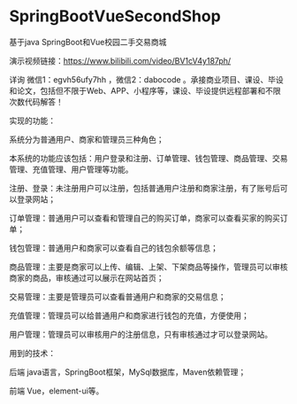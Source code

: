 # SpringBootVueSecondShop
基于java SpringBoot和Vue校园二手交易商城

演示视频链接：https://www.bilibili.com/video/BV1cV4y187ph/

详询 微信1：egvh56ufy7hh ，微信2：dabocode  。承接商业项目、课设、毕设和论文，包括但不限于Web、APP、小程序等，课设、毕设提供远程部署和不限次数代码解答！

实现的功能：

系统分为普通用户、商家和管理员三种角色；

本系统的功能应该包括：用户登录和注册、订单管理、钱包管理、商品管理、交易管理、充值管理、用户管理等功能。

注册、登录：未注册用户可以注册，包括普通用户注册和商家注册，有了账号后可以登录网站；

订单管理：普通用户可以查看和管理自己的购买订单，商家可以查看买家的购买订单；

钱包管理：普通用户和商家可以查看自己的钱包余额等信息；

商品管理：主要是商家可以上传、编辑、上架、下架商品等操作，管理员可以审核商家的商品，审核通过可以展示在网站首页；

交易管理：主要是管理员可以查看普通用户和商家的交易信息；

充值管理：管理员可以给普通用户和商家进行钱包的充值，方便使用；

用户管理：管理员可以审核用户的注册信息，只有审核通过才可以登录网站。

用到的技术：

后端 java语言，SpringBoot框架，MySql数据库，Maven依赖管理；

前端 Vue，element-ui等。
